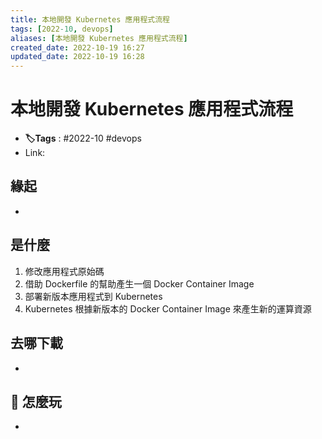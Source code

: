 ```yaml
---
title: 本地開發 Kubernetes 應用程式流程
tags: [2022-10, devops]
aliases: [本地開發 Kubernetes 應用程式流程]
created_date: 2022-10-19 16:27
updated_date: 2022-10-19 16:28
---
```


# 本地開發 Kubernetes 應用程式流程

- **🏷️Tags** :   #2022-10 #devops 
- Link: 

## 緣起

- 

## 是什麼

1. 修改應用程式原始碼
2. 借助 Dockerfile 的幫助產生一個 Docker Container Image
3. 部署新版本應用程式到 Kubernetes
4. Kubernetes 根據新版本的 Docker Container Image 來產生新的運算資源

## 去哪下載

- 

## 📝 怎麼玩

- 
